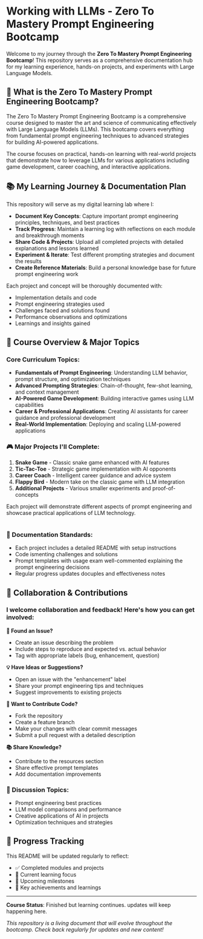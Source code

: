# Working with LLMs - Zero To Mastery Prompt Engineering Bootcamp

Welcome to my journey through the **Zero To Mastery Prompt Engineering Bootcamp**! This repository serves as a comprehensive documentation hub for my learning experience, hands-on projects, and experiments with Large Language Models.

## 🚀 What is the Zero To Mastery Prompt Engineering Bootcamp?

The Zero To Mastery Prompt Engineering Bootcamp is a comprehensive course designed to master the art and science of communicating effectively with Large Language Models (LLMs). This bootcamp covers everything from fundamental prompt engineering techniques to advanced strategies for building AI-powered applications.

The course focuses on practical, hands-on learning with real-world projects that demonstrate how to leverage LLMs for various applications including game development, career coaching, and interactive applications.

## 📚 My Learning Journey & Documentation Plan

This repository will serve as my digital learning lab where I:

- **Document Key Concepts**: Capture important prompt engineering principles, techniques, and best practices
- **Track Progress**: Maintain a learning log with reflections on each module and breakthrough moments
- **Share Code & Projects**: Upload all completed projects with detailed explanations and lessons learned
- **Experiment & Iterate**: Test different prompting strategies and document the results
- **Create Reference Materials**: Build a personal knowledge base for future prompt engineering work

Each project and concept will be thoroughly documented with:
- Implementation details and code
- Prompt engineering strategies used
- Challenges faced and solutions found
- Performance observations and optimizations
- Learnings and insights gained

## 🎯 Course Overview & Major Topics

### Core Curriculum Topics:
- **Fundamentals of Prompt Engineering**: Understanding LLM behavior, prompt structure, and optimization techniques
- **Advanced Prompting Strategies**: Chain-of-thought, few-shot learning, and context management
- **AI-Powered Game Development**: Building interactive games using LLM capabilities
- **Career & Professional Applications**: Creating AI assistants for career guidance and professional development
- **Real-World Implementation**: Deploying and scaling LLM-powered applications

### 🎮 Major Projects I'll Complete:

1. **Snake Game** - Classic snake game enhanced with AI features
2. **Tic-Tac-Toe** - Strategic game implementation with AI opponents
3. **Career Coach** - Intelligent career guidance and advice system
4. **Flappy Bird** - Modern take on the classic game with LLM integration
5. **Additional Projects** - Various smaller experiments and proof-of-concepts

Each project will demonstrate different aspects of prompt engineering and showcase practical applications of LLM technology.

#

### 📝 Documentation Standards:
- Each project includes a detailed README with setup instructions
- Code ismenting challenges and solutions
- Prompt templates with usage exam well-commented explaining the prompt engineering decisions
- Regular progress updates docuples and effectiveness notes

## 🤝 Collaboration & Contributions

### I welcome collaboration and feedback! Here's how you can get involved:

**🐛 Found an Issue?**
- Create an issue describing the problem
- Include steps to reproduce and expected vs. actual behavior
- Tag with appropriate labels (bug, enhancement, question)

**💡 Have Ideas or Suggestions?**
- Open an issue with the "enhancement" label
- Share your prompt engineering tips and techniques
- Suggest improvements to existing projects

**🔧 Want to Contribute Code?**
- Fork the repository
- Create a feature branch
- Make your changes with clear commit messages
- Submit a pull request with a detailed description

**📚 Share Knowledge?**
- Contribute to the resources section
- Share effective prompt templates
- Add documentation improvements

### 💬 Discussion Topics:
- Prompt engineering best practices
- LLM model comparisons and performance
- Creative applications of AI in projects
- Optimization techniques and strategies

## 🔄 Progress Tracking

This README will be updated regularly to reflect:
- ✅ Completed modules and projects
- 🚧 Current learning focus
- 📅 Upcoming milestones
- 🎯 Key achievements and learnings

---


**Course Status**: Finished but learning continues. updates will keep happening here. 


*This repository is a living document that will evolve throughout the bootcamp. Check back regularly for updates and new content!*
